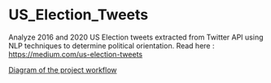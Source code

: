 # US_Election_Tweets
Analyze 2016 and 2020 US Election tweets extracted from Twitter API using NLP techniques to determine political orientation. Read here : https://medium.com/us-election-tweets


[Diagram of the project workflow](diagramme/Diagrammev6.pdf)

